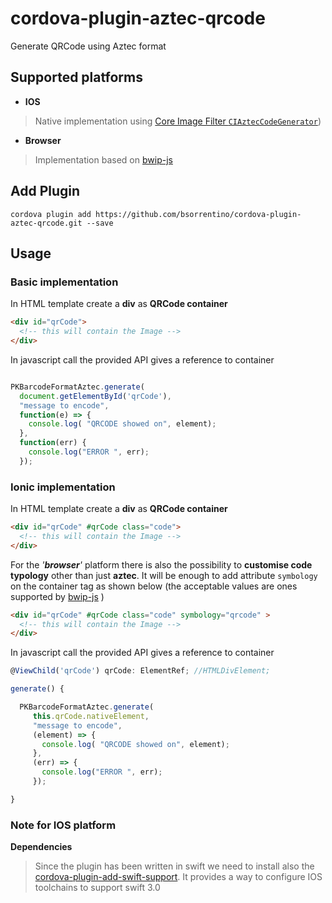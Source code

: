 # cordova-plugin-aztec-qrcode

Generate QRCode using Aztec format

## Supported platforms
* **IOS**
 > Native implementation using [Core Image Filter `CIAztecCodeGenerator`](https://developer.apple.com/library/content/documentation/GraphicsImaging/Reference/CoreImageFilterReference/index.html#//apple_ref/doc/filter/ci/CIAztecCodeGenerator))
* **Browser**
 > Implementation based on [bwip-js](https://www.npmjs.com/package/bwip-js)


## Add Plugin
```
cordova plugin add https://github.com/bsorrentino/cordova-plugin-aztec-qrcode.git --save
```

## Usage

### Basic implementation

In HTML template create a **div** as **QRCode container**
```html
<div id="qrCode">
  <!-- this will contain the Image -->
</div>

```

In javascript call the provided API gives a reference to container
```javascript

PKBarcodeFormatAztec.generate(
  document.getElementById('qrCode'),
  "message to encode",
  function(e) => {
    console.log( "QRCODE showed on", element);
  },
  function(err) {
    console.log("ERROR ", err);
  });
```

### Ionic implementation

In HTML template create a **div** as **QRCode container**
```html
<div id="qrCode" #qrCode class="code">
  <!-- this will contain the Image -->
</div>

```
For the _'**browser**'_ platform there is also the possibility to **customise code typology** other than just **aztec**. It will be enough to add attribute `symbology` on the container tag as shown below (the acceptable values are ones supported by [bwip-js](https://www.npmjs.com/package/bwip-js) )

```html
<div id="qrCode" #qrCode class="code" symbology="qrcode" >
  <!-- this will contain the Image -->
</div>

```

In javascript call the provided API gives a reference to container
```javascript
@ViewChild('qrCode') qrCode: ElementRef; //HTMLDivElement;

generate() {

  PKBarcodeFormatAztec.generate(
     this.qrCode.nativeElement,
     "message to encode",
     (element) => {
       console.log( "QRCODE showed on", element);
     },
     (err) => {
       console.log("ERROR ", err);
     });

}
```

### Note for IOS platform

**Dependencies**
> Since the plugin has been written in swift we need to install also the [cordova-plugin-add-swift-support](https://www.npmjs.com/package/cordova-plugin-add-swift-support). It provides a way to configure IOS toolchains to support swift 3.0
